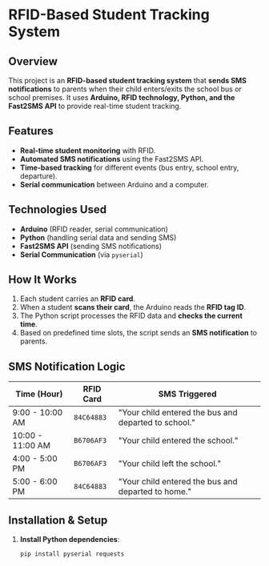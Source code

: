 # RFID-Based Student Tracking System

## Overview
This project is an **RFID-based student tracking system** that **sends SMS notifications** to parents when their child enters/exits the school bus or school premises. It uses **Arduino, RFID technology, Python, and the Fast2SMS API** to provide real-time student tracking.

## Features
- **Real-time student monitoring** with RFID.
- **Automated SMS notifications** using the Fast2SMS API.
- **Time-based tracking** for different events (bus entry, school entry, departure).
- **Serial communication** between Arduino and a computer.

## Technologies Used
- **Arduino** (RFID reader, serial communication)
- **Python** (handling serial data and sending SMS)
- **Fast2SMS API** (sending SMS notifications)
- **Serial Communication** (via `pyserial`)

## How It Works
1. Each student carries an **RFID card**.
2. When a student **scans their card**, the Arduino reads the **RFID tag ID**.
3. The Python script processes the RFID data and **checks the current time**.
4. Based on predefined time slots, the script sends an **SMS notification** to parents.

## SMS Notification Logic
| Time (Hour) | RFID Card | SMS Triggered |
|-------------|----------|---------------|
| 9:00 - 10:00 AM | `84C64883` | "Your child entered the bus and departed to school." |
| 10:00 - 11:00 AM | `B6706AF3` | "Your child entered the school." |
| 4:00 - 5:00 PM | `B6706AF3` | "Your child left the school." |
| 5:00 - 6:00 PM | `84C64883` | "Your child entered the bus and departed to home." |

## Installation & Setup
1. **Install Python dependencies**:
   ```sh
   pip install pyserial requests
